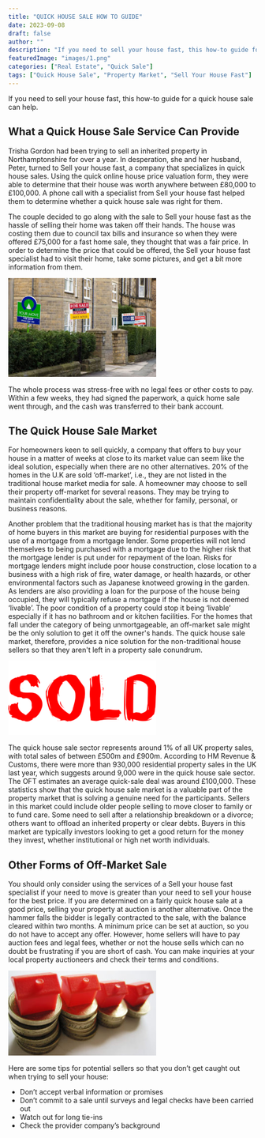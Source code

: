 ```yaml
---
title: "QUICK HOUSE SALE HOW TO GUIDE"
date: 2023-09-08
draft: false
author: ""
description: "If you need to sell your house fast, this how-to guide for a quick house sale can help."
featuredImage: "images/1.png"
categories: ["Real Estate", "Quick Sale"]
tags: ["Quick House Sale", "Property Market", "Sell Your House Fast"]
---
```

If you need to sell your house fast, this how-to guide for a quick house sale can help.

## What a Quick House Sale Service Can Provide

Trisha Gordon had been trying to sell an inherited property in Northamptonshire for over a year. In desperation, she and her husband, Peter, turned to Sell your house fast, a company that specializes in quick house sales. Using the quick online house price valuation form, they were able to determine that their house was worth anywhere between £80,000 to £100,000. A phone call with a specialist from Sell your house fast helped them to determine whether a quick house sale was right for them.

The couple decided to go along with the sale to Sell your house fast as the hassle of selling their home was taken off their hands. The house was costing them due to council tax bills and insurance so when they were offered £75,000 for a fast home sale, they thought that was a fair price. In order to determine the price that could be offered, the Sell your house fast specialist had to visit their home, take some pictures, and get a bit more information from them.

![Quick House Sale Sold Sign](images/3.jpg)

The whole process was stress-free with no legal fees or other costs to pay. Within a few weeks, they had signed the paperwork, a quick home sale went through, and the cash was transferred to their bank account.

## The Quick House Sale Market

For homeowners keen to sell quickly, a company that offers to buy your house in a matter of weeks at close to its market value can seem like the ideal solution, especially when there are no other alternatives. 20% of the homes in the U.K are sold ‘off-market’, i.e., they are not listed in the traditional house market media for sale. A homeowner may choose to sell their property off-market for several reasons. They may be trying to maintain confidentiality about the sale, whether for family, personal, or business reasons.

Another problem that the traditional housing market has is that the majority of home buyers in this market are buying for residential purposes with the use of a mortgage from a mortgage lender. Some properties will not lend themselves to being purchased with a mortgage due to the higher risk that the mortgage lender is put under for repayment of the loan. Risks for mortgage lenders might include poor house construction, close location to a business with a high risk of fire, water damage, or health hazards, or other environmental factors such as Japanese knotweed growing in the garden. As lenders are also providing a loan for the purpose of the house being occupied, they will typically refuse a mortgage if the house is not deemed ‘livable’. The poor condition of a property could stop it being ‘livable’ especially if it has no bathroom and or kitchen facilities. For the homes that fall under the category of being unmortgageable, an off-market sale might be the only solution to get it off the owner's hands. The quick house sale market, therefore, provides a nice solution for the non-traditional house sellers so that they aren't left in a property sale conundrum.

![Quick House Sale Property Market](images/1.png)

The quick house sale sector represents around 1% of all UK property sales, with total sales of between £500m and £900m. According to HM Revenue & Customs, there were more than 930,000 residential property sales in the UK last year, which suggests around 9,000 were in the quick house sale sector. The OFT estimates an average quick-sale deal was around £100,000. These statistics show that the quick house sale market is a valuable part of the property market that is solving a genuine need for the participants. Sellers in this market could include older people selling to move closer to family or to fund care. Some need to sell after a relationship breakdown or a divorce; others want to offload an inherited property or clear debts. Buyers in this market are typically investors looking to get a good return for the money they invest, whether institutional or high net worth individuals.

## Other Forms of Off-Market Sale

You should only consider using the services of a Sell your house fast specialist if your need to move is greater than your need to sell your house for the best price. If you are determined on a fairly quick house sale at a good price, selling your property at auction is another alternative. Once the hammer falls the bidder is legally contracted to the sale, with the balance cleared within two months. A minimum price can be set at auction, so you do not have to accept any offer. However, home sellers will have to pay auction fees and legal fees, whether or not the house sells which can no doubt be frustrating if you are short of cash. You can make inquiries at your local property auctioneers and check their terms and conditions.

![Houses for Quick Sale](images/2.jpg)

Here are some tips for potential sellers so that you don’t get caught out when trying to sell your house:

- Don’t accept verbal information or promises
- Don’t commit to a sale until surveys and legal checks have been carried out
- Watch out for long tie-ins
- Check the provider company’s background
